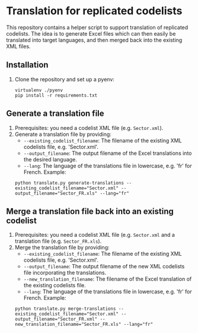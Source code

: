 # Translation for replicated codelists

This repository contains a helper script to support translation of replicated codelists. The idea is to generate Excel files which can then easily be translated into target languages, and then merged back into the existing XML files.

## Installation

1. Clone the repository and set up a pyenv:
   ```
   virtualenv ./pyenv
   pip install -r requirements.txt
   ```

## Generate a translation file

1. Prerequisites: you need a codelist XML file (e.g. `Sector.xml`).
2. Generate a translation file by providing:
   * `--existing_codelist_filename`: The filename of the existing XML codelists file, e.g. 'Sector.xml'.
   * `--output_filename`: The output filename of the Excel translations into the desired language.
   * `--lang`: The language of the translations file in lowercase, e.g. 'fr' for French.
   Example:
   ```
   python translate.py generate-translations --existing_codelist_filename="Sector.xml" --output_filename="Sector_FR.xls" --lang="fr"
   ```

## Merge a translation file back into an existing codelist

1. Prerequisites: you need a codelist XML file (e.g. `Sector.xml` and a translation file (e.g. `Sector_FR.xls`).
2. Merge the translation file by providing:
   * `--existing_codelist_filename`: The filename of the existing XML codelists file, e.g. 'Sector.xml'.
   * `--output_filename`: The output filename of the new XML codelists file incorporating the translations.
   * `--new_translation_filename`: The filename of the Excel translation of the existing codelists file.
   * `--lang`: The language of the translations file in lowercase, e.g. 'fr' for French.
   Example:
   ```
   python translate.py merge-translations --existing_codelist_filename="Sector.xml" --output_filename="Sector_FR.xml" --new_translation_filename="Sector_FR.xls" --lang="fr"
   ```
